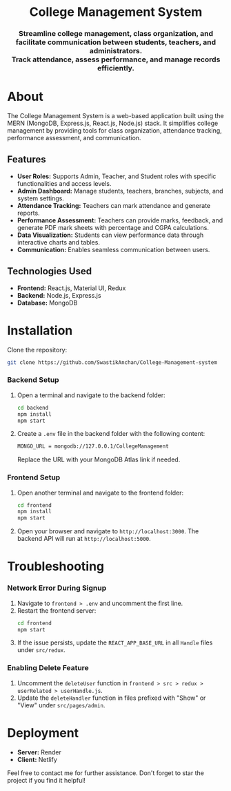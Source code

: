 <h1 align="center">
  College Management System
</h1>

<h3 align="center">
Streamline college management, class organization, and facilitate communication between students, teachers, and administrators.<br>
Track attendance, assess performance, and manage records efficiently.
</h3>

# About

The College Management System is a web-based application built using the MERN (MongoDB, Express.js, React.js, Node.js) stack. It simplifies college management by providing tools for class organization, attendance tracking, performance assessment, and communication.

## Features

- **User Roles:** Supports Admin, Teacher, and Student roles with specific functionalities and access levels.
- **Admin Dashboard:** Manage students, teachers, branches, subjects, and system settings.
- **Attendance Tracking:** Teachers can mark attendance and generate reports.
- **Performance Assessment:** Teachers can provide marks, feedback, and generate PDF mark sheets with percentage and CGPA calculations.
- **Data Visualization:** Students can view performance data through interactive charts and tables.
- **Communication:** Enables seamless communication between users.

## Technologies Used

- **Frontend:** React.js, Material UI, Redux
- **Backend:** Node.js, Express.js
- **Database:** MongoDB

# Installation

Clone the repository:
```sh
git clone https://github.com/SwastikAnchan/College-Management-system
```

### Backend Setup
1. Open a terminal and navigate to the backend folder:
   ```sh
   cd backend
   npm install
   npm start
   ```
2. Create a `.env` file in the backend folder with the following content:
   ```sh
   MONGO_URL = mongodb://127.0.0.1/CollegeManagement
   ```
   Replace the URL with your MongoDB Atlas link if needed.

### Frontend Setup
1. Open another terminal and navigate to the frontend folder:
   ```sh
   cd frontend
   npm install
   npm start
   ```
2. Open your browser and navigate to `http://localhost:3000`. The backend API will run at `http://localhost:5000`.

# Troubleshooting

### Network Error During Signup
1. Navigate to `frontend > .env` and uncomment the first line.
2. Restart the frontend server:
   ```sh
   cd frontend
   npm start
   ```
3. If the issue persists, update the `REACT_APP_BASE_URL` in all `Handle` files under `src/redux`.

### Enabling Delete Feature
1. Uncomment the `deleteUser` function in `frontend > src > redux > userRelated > userHandle.js`.
2. Update the `deleteHandler` function in files prefixed with "Show" or "View" under `src/pages/admin`.

# Deployment
- **Server:** Render
- **Client:** Netlify

Feel free to contact me for further assistance. Don't forget to star the project if you find it helpful!
